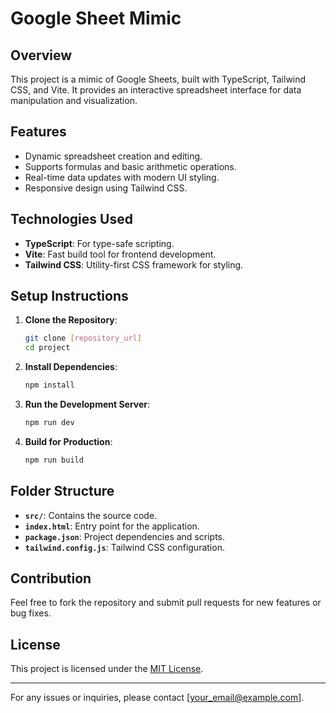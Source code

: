 
# Google Sheet Mimic

## Overview
This project is a mimic of Google Sheets, built with TypeScript, Tailwind CSS, and Vite. It provides an interactive spreadsheet interface for data manipulation and visualization.

## Features
- Dynamic spreadsheet creation and editing.
- Supports formulas and basic arithmetic operations.
- Real-time data updates with modern UI styling.
- Responsive design using Tailwind CSS.

## Technologies Used
- **TypeScript**: For type-safe scripting.
- **Vite**: Fast build tool for frontend development.
- **Tailwind CSS**: Utility-first CSS framework for styling.

## Setup Instructions
1. **Clone the Repository**:
   ```bash
   git clone [repository_url]
   cd project
   ```

2. **Install Dependencies**:
   ```bash
   npm install
   ```

3. **Run the Development Server**:
   ```bash
   npm run dev
   ```

4. **Build for Production**:
   ```bash
   npm run build
   ```

## Folder Structure
- **`src/`**: Contains the source code.
- **`index.html`**: Entry point for the application.
- **`package.json`**: Project dependencies and scripts.
- **`tailwind.config.js`**: Tailwind CSS configuration.

## Contribution
Feel free to fork the repository and submit pull requests for new features or bug fixes.

## License
This project is licensed under the [MIT License](LICENSE).

---

For any issues or inquiries, please contact [your_email@example.com].
